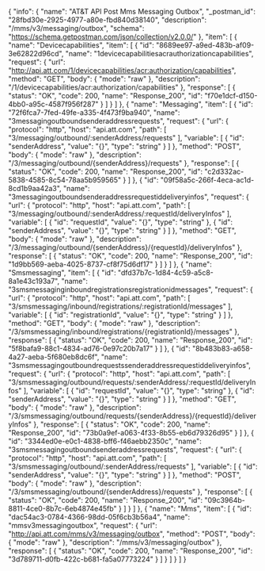 {
  "info": {
    "name": "AT&T API Post Mms Messaging Outbox",
    "_postman_id": "28fbd30e-2925-4977-a80e-fbd840d38140",
    "description": "/mms/v3/messaging/outbox",
    "schema": "https://schema.getpostman.com/json/collection/v2.0.0/"
  },
  "item": [
    {
      "name": "Devicecapabilities",
      "item": [
        {
          "id": "8689ee97-a9ed-483b-af09-3e62822d96cd",
          "name": "1devicecapabilitiesacrauthorizationcapabilities",
          "request": {
            "url": "http://api.att.com/1/devicecapabilities/acr:authorization/capabilities",
            "method": "GET",
            "body": {
              "mode": "raw"
            },
            "description": "/1/devicecapabilities/acr:authorization/capabilities"
          },
          "response": [
            {
              "status": "OK",
              "code": 200,
              "name": "Response_200",
              "id": "f70e1dcf-d150-4bb0-a95c-4587f956f287"
            }
          ]
        }
      ]
    },
    {
      "name": "Messaging",
      "item": [
        {
          "id": "72f6fca7-7fed-49fe-a335-4f473f9ba940",
          "name": "3messagingoutboundsenderaddressrequests",
          "request": {
            "url": {
              "protocol": "http",
              "host": "api.att.com",
              "path": [
                "3/messaging/outbound/:senderAddress/requests"
              ],
              "variable": [
                {
                  "id": "senderAddress",
                  "value": "{}",
                  "type": "string"
                }
              ]
            },
            "method": "POST",
            "body": {
              "mode": "raw"
            },
            "description": "/3/messaging/outbound/{senderAddress}/requests"
          },
          "response": [
            {
              "status": "OK",
              "code": 200,
              "name": "Response_200",
              "id": "c2d332ac-5838-4585-8c54-78aa5b959565"
            }
          ]
        },
        {
          "id": "09f58a5c-266f-4eca-ac1d-8cd1b9aa42a3",
          "name": "3messagingoutboundsenderaddressrequestiddeliveryinfos",
          "request": {
            "url": {
              "protocol": "http",
              "host": "api.att.com",
              "path": [
                "3/messaging/outbound/:senderAddress/:requestId/deliveryInfos"
              ],
              "variable": [
                {
                  "id": "requestId",
                  "value": "{}",
                  "type": "string"
                },
                {
                  "id": "senderAddress",
                  "value": "{}",
                  "type": "string"
                }
              ]
            },
            "method": "GET",
            "body": {
              "mode": "raw"
            },
            "description": "/3/messaging/outbound/{senderAddress}/{requestId}/deliveryInfos"
          },
          "response": [
            {
              "status": "OK",
              "code": 200,
              "name": "Response_200",
              "id": "1d9bb569-aeba-4025-8737-cf8f75d6df17"
            }
          ]
        }
      ]
    },
    {
      "name": "Smsmessaging",
      "item": [
        {
          "id": "dfd37b7c-1d84-4c59-a5c8-8a1e43c193a7",
          "name": "3smsmessaginginboundregistrationsregistrationidmessages",
          "request": {
            "url": {
              "protocol": "http",
              "host": "api.att.com",
              "path": [
                "3/smsmessaging/inbound/registrations/:registrationId/messages"
              ],
              "variable": [
                {
                  "id": "registrationId",
                  "value": "{}",
                  "type": "string"
                }
              ]
            },
            "method": "GET",
            "body": {
              "mode": "raw"
            },
            "description": "/3/smsmessaging/inbound/registrations/{registrationId}/messages"
          },
          "response": [
            {
              "status": "OK",
              "code": 200,
              "name": "Response_200",
              "id": "5f8bafa9-88c1-4834-ad76-0e97c20b7a17"
            }
          ]
        },
        {
          "id": "8b483b83-a658-4a27-aeba-5f680eb8dc6f",
          "name": "3smsmessagingoutboundrequestssenderaddressrequestiddeliveryinfos",
          "request": {
            "url": {
              "protocol": "http",
              "host": "api.att.com",
              "path": [
                "3/smsmessaging/outbound/requests/:senderAddress/:requestId/deliveryInfos"
              ],
              "variable": [
                {
                  "id": "requestId",
                  "value": "{}",
                  "type": "string"
                },
                {
                  "id": "senderAddress",
                  "value": "{}",
                  "type": "string"
                }
              ]
            },
            "method": "GET",
            "body": {
              "mode": "raw"
            },
            "description": "/3/smsmessaging/outbound/requests/{senderAddress}/{requestId}/deliveryInfos"
          },
          "response": [
            {
              "status": "OK",
              "code": 200,
              "name": "Response_200",
              "id": "73b0a9ef-a063-4f33-8b55-eb6d79326d95"
            }
          ]
        },
        {
          "id": "3344ed0e-e0c1-4838-bff6-f46aebb2350c",
          "name": "3smsmessagingoutboundsenderaddressrequests",
          "request": {
            "url": {
              "protocol": "http",
              "host": "api.att.com",
              "path": [
                "3/smsmessaging/outbound/:senderAddress/requests"
              ],
              "variable": [
                {
                  "id": "senderAddress",
                  "value": "{}",
                  "type": "string"
                }
              ]
            },
            "method": "POST",
            "body": {
              "mode": "raw"
            },
            "description": "/3/smsmessaging/outbound/{senderAddress}/requests"
          },
          "response": [
            {
              "status": "OK",
              "code": 200,
              "name": "Response_200",
              "id": "09c3964b-8811-4ce0-8b7c-6eb4874e45fb"
            }
          ]
        }
      ]
    },
    {
      "name": "Mms",
      "item": [
        {
          "id": "dac54ac3-0784-4366-98dd-05f6cb3b56a4",
          "name": "mmsv3messagingoutbox",
          "request": {
            "url": "http://api.att.com/mms/v3/messaging/outbox",
            "method": "POST",
            "body": {
              "mode": "raw"
            },
            "description": "/mms/v3/messaging/outbox"
          },
          "response": [
            {
              "status": "OK",
              "code": 200,
              "name": "Response_200",
              "id": "3d789711-d0fb-422c-b681-fa5a07773224"
            }
          ]
        }
      ]
    }
  ]
}